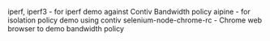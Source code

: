 iperf, iperf3 - for iperf demo against Contiv Bandwidth policy
aipine - for isolation policy demo using contiv
selenium-node-chrome-rc - Chrome web browser to demo bandwidth policy
